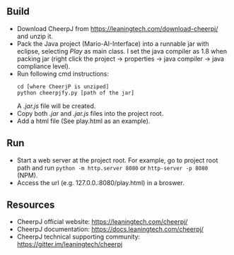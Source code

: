 ## Build
+ Download CheerpJ from https://leaningtech.com/download-cheerpj/ and unzip it.
+ Pack the Java project (Mario-AI-Interface) into a runnable jar with eclipse, selecting *Play* as main class. I set the java compiler as 1.8 when packing jar (right click the project -> properties -> java compiler -> java compliance level). 
+ Run following cmd instructions:
  ```
  cd [where CheerjP is unziped]
  python cheerpjfy.py [path of the jar]
  ```
  A *.jar.js* file will be created.
+ Copy both *.jar* and *.jar.js* files into the project root.
+ Add a html file (See play.html as an example).
## Run
+ Start a web server at the project root. For example, go to project root path and run `python -m http.server 8080` or `http-server -p 8080` (NPM).
+ Access the url (e.g. 127.0.0.:8080/play.html) in a broswer.
## Resources
+ CheerpJ official website: https://leaningtech.com/cheerpj/
+ CheerpJ documentation: https://docs.leaningtech.com/cheerpj/
+ CheerpJ technical supporting community: https://gitter.im/leaningtech/cheerpj